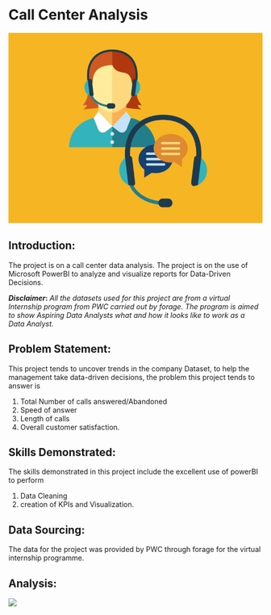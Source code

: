# Call Center Analysis 
![](Call_Center.jpg)

## Introduction: 
The project is on a call center data analysis. The project is on the use of Microsoft PowerBI to analyze and visualize reports for Data-Driven Decisions. 

**_Disclaimer_:** _All the datasets used for this project are from a virtual Internship program from PWC carried out by forage. The program is aimed to show Aspiring Data Analysts what and how it looks like to work as a Data Analyst._

## Problem Statement:
This project tends to uncover trends in the company Dataset, to help the management take data-driven decisions, the problem this project tends to answer is 
1.	Total Number of calls answered/Abandoned 
2.	Speed of answer 
3.	Length of calls 
4.	Overall customer satisfaction.

## Skills Demonstrated:
The skills demonstrated in this project include the excellent use of powerBI to perform 
1.	Data Cleaning 
2.	creation of KPIs and Visualization.

## Data Sourcing:
The data for the project was provided by PWC through forage for the virtual internship programme.

## Analysis:
![](welcome)



